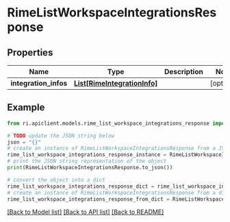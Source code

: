 # RimeListWorkspaceIntegrationsResponse


## Properties

Name | Type | Description | Notes
------------ | ------------- | ------------- | -------------
**integration_infos** | [**List[RimeIntegrationInfo]**](RimeIntegrationInfo.md) |  | [optional] 

## Example

```python
from ri.apiclient.models.rime_list_workspace_integrations_response import RimeListWorkspaceIntegrationsResponse

# TODO update the JSON string below
json = "{}"
# create an instance of RimeListWorkspaceIntegrationsResponse from a JSON string
rime_list_workspace_integrations_response_instance = RimeListWorkspaceIntegrationsResponse.from_json(json)
# print the JSON string representation of the object
print(RimeListWorkspaceIntegrationsResponse.to_json())

# convert the object into a dict
rime_list_workspace_integrations_response_dict = rime_list_workspace_integrations_response_instance.to_dict()
# create an instance of RimeListWorkspaceIntegrationsResponse from a dict
rime_list_workspace_integrations_response_from_dict = RimeListWorkspaceIntegrationsResponse.from_dict(rime_list_workspace_integrations_response_dict)
```
[[Back to Model list]](../README.md#documentation-for-models) [[Back to API list]](../README.md#documentation-for-api-endpoints) [[Back to README]](../README.md)


